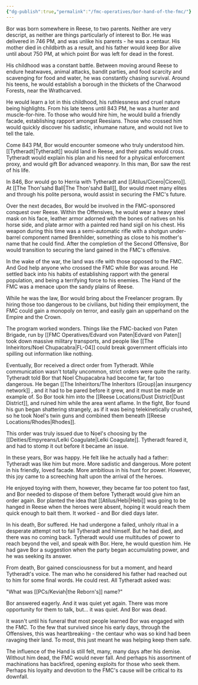 ```yaml
---
{"dg-publish":true,"permalink":"/fmc-operatives/bor-hand-of-the-fmc/"}
---
```


Bor was born somewhere in Reese, to two parents. Neither are very descript, as neither are things particularly of interest to Bor. He was delivered in 746 PM, and was unlike his parents - he was a centaur. His mother died in childbirth as a result, and his father would keep Bor alive until about 750 PM, at which point Bor was left for dead in the forest.

His childhood was a constant battle. Between moving around Reese to endure heatwaves, animal attacks, bandit parties, and food scarcity and scavenging for food and water, he was constantly chasing survival. Around his teens, he would establish a borough in the thickets of the Charwood Forests, near the Wrathcarved.

He would learn a lot in this childhood, his ruthlessness and cruel nature being highlights. From his late teens until 843 PM, he was a hunter and muscle-for-hire. To those who would hire him, he would build a friendly facade, establishing rapport amongst Reesians. Those who crossed him would quickly discover his sadistic, inhumane nature, and would not live to tell the tale. 

Come 843 PM, Bor would encounter someone who truly understood him. [[Tytheradt\|Tytheradt]] would land in Reese, and their paths would cross. Tytheradt would explain his plan and his need for a physical enforcement proxy, and would gift Bor advanced weaponry. In this man, Bor saw the rest of his life.

In 846, Bor would go to Herria with Tytheradt and [[Atilus/Cicero\|Cicero]]. At [[The Thon'sahd Ball\|The Thon'sahd Ball]], Bor would meet many elites and through his polite persona, would assist in securing the FMC's future.

Over the next decades, Bor would be involved in the FMC-sponsored conquest over Reese. Within the Offensives, he would wear a heavy steel mask on his face, leather armor adorned with the bones of natives on his horse side, and plate armor with a painted red hand sigil on his chest. His weapon during this time was a semi-automatic rifle with a shotgun under-barrel component named Brenhilder, something as close to his mother's name that he could find. After the completion of the Second Offensive, Bor would transition to securing the land gained in the FMC's offensive.

In the wake of the war, the land was rife with those opposed to the FMC. And God help anyone who crossed the FMC while Bor was around. He settled back into his habits of establishing rapport with the general population, and being a terrifying force to his enemies. The Hand of the FMC was a menace upon the sandy plains of Reese.

While he was the law, Bor would bring about the Freelancer program. By hiring those too dangerous to be civilians, but hiding their employment, the FMC could gain a monopoly on terror, and easily gain an upperhand on the Empire and the Crown. 

The program worked wonders. Things like the FMC-backed von Paten Brigade, run by [[FMC Operatives/Edvard von Paten\|Edvard von Paten]] took down massive military transports, and people like [[The Inheiritors/Noel Chupacabra\|FL-04]] could break government officials into spilling out information like nothing.

Eventually, Bor received a direct order from Tytheradt. While communication wasn't totally uncommon, strict orders were quite the rarity. Tytheradt told Bor that Noel Chupacabra had become far, far too dangerous. He began [[The Inheiritors/The Inheritors (Group)\|an insurgency network]] , and it had to be pared before it grew, and it must be made an example of. So Bor took him into the [[Reese Locations/Dust District\|Dust District]], and ruined him while the area went aflame. In the fight, Bor found his gun began shattering strangely, as if it was being telekinetically crushed, so he took Noel's twin guns and combined them beneath [[Reese Locations/Rhodes\|Rhodes]].

This order was truly issued due to Noel's choosing by the [[Deities/Empyreans/Lelki Coagulate\|Lelki Coagulate]]. Tytheradt feared it, and had to stomp it out before it became an issue. 

In these years, Bor was happy. He felt like he actually had a father: Tytheradt was like him but more. More sadistic and dangerous. More potent in his friendly, loved facade. More ambitious in his hunt for power. However, this joy came to a screeching halt upon the arrival of the heroes.

He enjoyed toying with them, however, they became far too potent too fast, and Bor needed to dispose of them before Tytheradt would give him an order again. Bor planted the idea that [[Atilus/Hebi\|Hebi]] was going to be hanged in Reese when the heroes were absent, hoping it would reach them quick enough to bait them. It worked - and Bor died days later. 

In his death, Bor suffered. He had undergone a failed, unholy ritual in a desperate attempt not to fail Tytheradt and himself. But he had died, and there was no coming back. Tytheradt would use multitudes of power to reach beyond the veil, and speak with Bor. Here, he would question him. He had gave Bor a suggestion when the party began accumulating power, and he was seeking its answer.

From death, Bor gained consciousness for but a moment, and heard Tytheradt's voice. The man who he considered his father had reached out to him for some final words. He could rest. All Tytheradt asked was:

"What was [[PCs/Keviah\|the Reborn's]] name?"

Bor answered eagerly. And it was quiet yet again. There was more opportunity for them to talk, but... it was quiet. And Bor was dead.

It wasn't until his funeral that most people learned Bor was engaged with the FMC. To the few that survived since his early days, through the Offensives, this was heartbreaking - the centaur who was so kind had been ravaging their land. To most, this just meant he was helping keep them safe.

The influence of the Hand is still felt, many, many days after his demise. Without him dead, the FMC would never fall. And perhaps his assortment of machinations has backfired, opening exploits for those who seek them. Perhaps his loyalty and devotion to the FMC's cause will be critical to its downfall.

